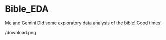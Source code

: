 # Bible_EDA
Me and Gemini Did some exploratory data analysis of the bible! Good times!

/download.png
